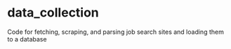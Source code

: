 # data_collection

Code for fetching, scraping, and parsing job search sites and loading them to a database 